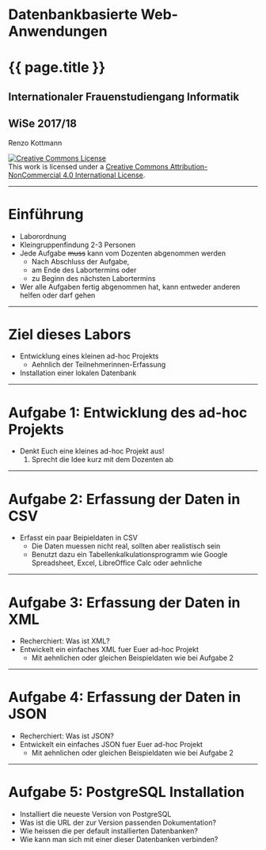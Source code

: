 
# Datenbankbasierte Web-Anwendungen
# {{ page.title }}
## Internationaler Frauenstudiengang Informatik 
## WiSe 2017/18
 
Renzo Kottmann


<a rel="license"
href="http://creativecommons.org/licenses/by-nc/4.0/"><img
alt="Creative Commons License" style="border-width:0"
src="https://licensebuttons.net/l/by-nc/4.0/88x31.png" /></a><br
/>This work is licensed under a <a rel="license"
href="http://creativecommons.org/licenses/by-nc/4.0/">Creative Commons
Attribution-NonCommercial 4.0 International License</a>.

---

# Einführung

* Laborordnung
* Kleingruppenfindung 2-3 Personen
* Jede Aufgabe ~~muss~~ kann vom Dozenten abgenommen werden
  * Nach Abschluss der Aufgabe,
  * am Ende des Labortermins oder
  * zu Beginn des nächsten Labortermins
* Wer alle Aufgaben fertig abgenommen hat, kann entweder anderen helfen oder darf gehen

---

# Ziel dieses Labors

* Entwicklung eines kleinen ad-hoc Projekts
  * Aehnlich der Teilnehmerinnen-Erfassung
* Installation einer lokalen Datenbank

---

# Aufgabe 1: Entwicklung des ad-hoc Projekts

* Denkt Euch eine kleines ad-hoc Projekt aus!
  1. Sprecht die Idee kurz mit dem Dozenten ab
  

---

# Aufgabe 2: Erfassung der Daten in CSV

* Erfasst ein paar Beipieldaten in CSV
  * Die Daten muessen nicht real, sollten aber realistisch sein
  * Benutzt dazu ein Tabellenkalkulationsprogramm wie Google Spreadsheet, Excel, LibreOffice Calc oder aehnliche

---
# Aufgabe 3: Erfassung der Daten in XML

* Recherchiert: Was ist XML?
* Entwickelt ein einfaches XML fuer Euer ad-hoc Projekt
  * Mit aehnlichen oder gleichen Beispieldaten wie bei Aufgabe 2
  
---
# Aufgabe 4: Erfassung der Daten in JSON

* Recherchiert: Was ist JSON?
* Entwickelt ein einfaches JSON fuer Euer ad-hoc Projekt
  * Mit aehnlichen oder gleichen Beispieldaten wie bei Aufgabe 2
  
---
# Aufgabe 5: PostgreSQL Installation

* Installiert die neueste Version von PostgreSQL 
* Was ist die URL der zur Version passenden Dokumentation?
* Wie heissen die per default installierten Datenbanken?
* Wie kann man sich mit einer dieser Datenbanken verbinden?

